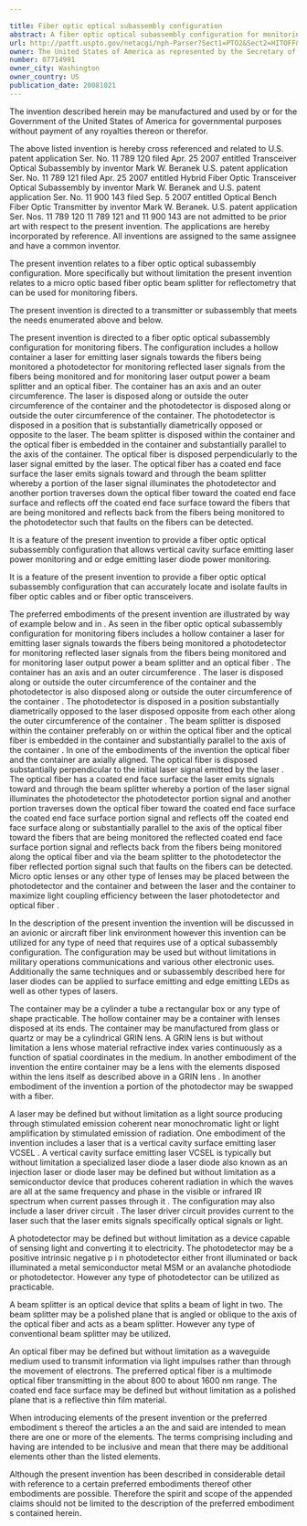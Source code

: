 ```yaml
---

title: Fiber optic optical subassembly configuration
abstract: A fiber optic optical subassembly configuration for monitoring fibers. The configuration includes a hollow container, a laser for emitting laser signals towards the fibers being monitored, a photodetector for monitoring reflected laser signals from the fibers being monitored and for monitoring laser output power, a beam splitter and an optical fiber. The optical fiber, disposed within the hollow container, has a coated end face surface, the laser emits signals toward and through the beam splitter, whereby a portion of the laser signal illuminates the photodetector, and another portion traverses down the optical fiber toward the coated end face surface and reflects off the coated end face surface toward the fibers that are being monitored, and reflects back from the fibers being monitored to the photodetector such that faults on the fibers can be detected.
url: http://patft.uspto.gov/netacgi/nph-Parser?Sect1=PTO2&Sect2=HITOFF&p=1&u=%2Fnetahtml%2FPTO%2Fsearch-adv.htm&r=1&f=G&l=50&d=PALL&S1=07714991&OS=07714991&RS=07714991
owner: The United States of America as represented by the Secretary of the Navy
number: 07714991
owner_city: Washington
owner_country: US
publication_date: 20081021
---
```

The invention described herein may be manufactured and used by or for the Government of the United States of America for governmental purposes without payment of any royalties thereon or therefor.

The above listed invention is hereby cross referenced and related to U.S. patent application Ser. No. 11 789 120 filed Apr. 25 2007 entitled Transceiver Optical Subassembly by inventor Mark W. Beranek U.S. patent application Ser. No. 11 789 121 filed Apr. 25 2007 entitled Hybrid Fiber Optic Transceiver Optical Subassembly by inventor Mark W. Beranek and U.S. patent application Ser. No. 11 900 143 filed Sep. 5 2007 entitled Optical Bench Fiber Optic Transmitter by inventor Mark W. Beranek. U.S. patent application Ser. Nos. 11 789 120 11 789 121 and 11 900 143 are not admitted to be prior art with respect to the present invention. The applications are hereby incorporated by reference. All inventions are assigned to the same assignee and have a common inventor.

The present invention relates to a fiber optic optical subassembly configuration. More specifically but without limitation the present invention relates to a micro optic based fiber optic beam splitter for reflectometry that can be used for monitoring fibers.

The present invention is directed to a transmitter or subassembly that meets the needs enumerated above and below.

The present invention is directed to a fiber optic optical subassembly configuration for monitoring fibers. The configuration includes a hollow container a laser for emitting laser signals towards the fibers being monitored a photodetector for monitoring reflected laser signals from the fibers being monitored and for monitoring laser output power a beam splitter and an optical fiber. The container has an axis and an outer circumference. The laser is disposed along or outside the outer circumference of the container and the photodetector is disposed along or outside the outer circumference of the container. The photodetector is disposed in a position that is substantially diametrically opposed or opposite to the laser. The beam splitter is disposed within the container and the optical fiber is embedded in the container and substantially parallel to the axis of the container. The optical fiber is disposed perpendicularly to the laser signal emitted by the laser. The optical fiber has a coated end face surface the laser emits signals toward and through the beam splitter whereby a portion of the laser signal illuminates the photodetector and another portion traverses down the optical fiber toward the coated end face surface and reflects off the coated end face surface toward the fibers that are being monitored and reflects back from the fibers being monitored to the photodetector such that faults on the fibers can be detected.

It is a feature of the present invention to provide a fiber optic optical subassembly configuration that allows vertical cavity surface emitting laser power monitoring and or edge emitting laser diode power monitoring.

It is a feature of the present invention to provide a fiber optic optical subassembly configuration that can accurately locate and isolate faults in fiber optic cables and or fiber optic transceivers.

The preferred embodiments of the present invention are illustrated by way of example below and in . As seen in the fiber optic optical subassembly configuration for monitoring fibers includes a hollow container a laser for emitting laser signals towards the fibers being monitored a photodetector for monitoring reflected laser signals from the fibers being monitored and for monitoring laser output power a beam splitter and an optical fiber . The container has an axis and an outer circumference . The laser is disposed along or outside the outer circumference of the container and the photodetector is also disposed along or outside the outer circumference of the container . The photodetector is disposed in a position substantially diametrically opposed to the laser disposed opposite from each other along the outer circumference of the container . The beam splitter is disposed within the container preferably on or within the optical fiber and the optical fiber is embedded in the container and substantially parallel to the axis of the container . In one of the embodiments of the invention the optical fiber and the container are axially aligned. The optical fiber is disposed substantially perpendicular to the initial laser signal emitted by the laser . The optical fiber has a coated end face surface the laser emits signals toward and through the beam splitter whereby a portion of the laser signal illuminates the photodetector the photodetector portion signal and another portion traverses down the optical fiber toward the coated end face surface the coated end face surface portion signal and reflects off the coated end face surface along or substantially parallel to the axis of the optical fiber toward the fibers that are being monitored the reflected coated end face surface portion signal and reflects back from the fibers being monitored along the optical fiber and via the beam splitter to the photodetector the fiber reflected portion signal such that faults on the fibers can be detected. Micro optic lenses or any other type of lenses may be placed between the photodetector and the container and between the laser and the container to maximize light coupling efficiency between the laser photodetector and optical fiber .

In the description of the present invention the invention will be discussed in an avionic or aircraft fiber link environment however this invention can be utilized for any type of need that requires use of a optical subassembly configuration. The configuration may be used but without limitations in military operations communications and various other electronic uses. Additionally the same techniques and or subassembly described here for laser diodes can be applied to surface emitting and edge emitting LEDs as well as other types of lasers.

The container may be a cylinder a tube a rectangular box or any type of shape practicable. The hollow container may be a container with lenses disposed at its ends. The container may be manufactured from glass or quartz or may be a cylindrical GRIN lens. A GRIN lens is but without limitation a lens whose material refractive index varies continuously as a function of spatial coordinates in the medium. In another embodiment of the invention the entire container may be a lens with the elements disposed within the lens itself as described above in a GRIN lens . In another embodiment of the invention a portion of the photodector may be swapped with a fiber.

A laser may be defined but without limitation as a light source producing through stimulated emission coherent near monochromatic light or light amplification by stimulated emission of radiation. One embodiment of the invention includes a laser that is a vertical cavity surface emitting laser VCSEL . A vertical cavity surface emitting laser VCSEL is typically but without limitation a specialized laser diode a laser diode also known as an injection laser or diode laser may be defined but without limitation as a semiconductor device that produces coherent radiation in which the waves are all at the same frequency and phase in the visible or infrared IR spectrum when current passes through it . The configuration may also include a laser driver circuit . The laser driver circuit provides current to the laser such that the laser emits signals specifically optical signals or light.

A photodetector may be defined but without limitation as a device capable of sensing light and converting it to electricity. The photodetector may be a positive intrinsic negative p i n photodetector either front illuminated or back illuminated a metal semiconductor metal MSM or an avalanche photodiode or photodetector. However any type of photodetector can be utilized as practicable.

A beam splitter is an optical device that splits a beam of light in two. The beam splitter may be a polished plane that is angled or oblique to the axis of the optical fiber and acts as a beam splitter. However any type of conventional beam splitter may be utilized.

An optical fiber may be defined but without limitation as a waveguide medium used to transmit information via light impulses rather than through the movement of electrons. The preferred optical fiber is a multimode optical fiber transmitting in the about 800 to about 1600 nm range. The coated end face surface may be defined but without limitation as a polished plane that is a reflective thin film material.

When introducing elements of the present invention or the preferred embodiment s thereof the articles a an the and said are intended to mean there are one or more of the elements. The terms comprising including and having are intended to be inclusive and mean that there may be additional elements other than the listed elements.

Although the present invention has been described in considerable detail with reference to a certain preferred embodiments thereof other embodiments are possible. Therefore the spirit and scope of the appended claims should not be limited to the description of the preferred embodiment s contained herein.


